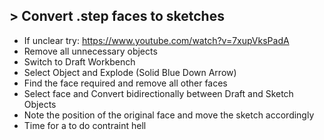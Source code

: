 ## > Convert .step faces to sketches
- If unclear try: https://www.youtube.com/watch?v=7xupVksPadA
- Remove all unnecessary objects
- Switch to Draft Workbench
- Select Object and Explode (Solid Blue Down Arrow)
- Find the face required and remove all other faces
- Select face and Convert bidirectionally between Draft and Sketch Objects
- Note the position of the original face and move the sketch accordingly
- Time for a to do contraint hell
